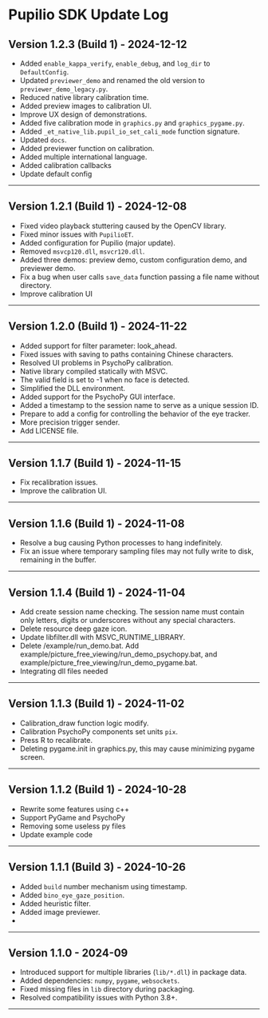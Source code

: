 # Pupilio SDK Update Log

## Version 1.2.3 (Build 1) - 2024-12-12

- Added `enable_kappa_verify`, `enable_debug`, and `log_dir` to `DefaultConfig`.
- Updated `previewer_demo` and renamed the old version to `previewer_demo_legacy.py`.
- Reduced native library calibration time.
- Added preview images to calibration UI.
- Improve UX design of demonstrations.
- Added five calibration mode in `graphics.py` and `graphics_pygame.py`.
- Added `_et_native_lib.pupil_io_set_cali_mode` function signature.
- Updated `docs`.
- Added previewer function on calibration.
- Added multiple international language.
- Added calibration callbacks
- Update default config

---

## Version 1.2.1 (Build 1) - 2024-12-08

- Fixed video playback stuttering caused by the OpenCV library.
- Fixed minor issues with `PupilioET`.
- Added configuration for Pupilio (major update).
- Removed `msvcp120.dll`, `msvcr120.dll`.
- Added three demos: preview demo, custom configuration demo, and previewer demo.
- Fix a bug when user calls `save_data` function passing a file name without directory.
- Improve calibration UI

---

## Version 1.2.0 (Build 1) - 2024-11-22

- Added support for filter parameter: look_ahead.
- Fixed issues with saving to paths containing Chinese characters.
- Resolved UI problems in PsychoPy calibration.
- Native library compiled statically with MSVC.
- The valid field is set to -1 when no face is detected.
- Simplified the DLL environment.
- Added support for the PsychoPy GUI interface.
- Added a timestamp to the session name to serve as a unique session ID.
- Prepare to add a config for controlling the behavior of the eye tracker.
- More precision trigger sender.
- Add LICENSE file.

---

## Version 1.1.7 (Build 1) - 2024-11-15

- Fix recalibration issues.
- Improve the calibration UI.

---

## Version 1.1.6 (Build 1) - 2024-11-08

- Resolve a bug causing Python processes to hang indefinitely.
- Fix an issue where temporary sampling files may not fully write to disk, remaining in the buffer.

---

## Version 1.1.4 (Build 1) - 2024-11-04

- Add create session name checking. The session name must contain only letters, digits or underscores without any special characters.
- Delete resource deep gaze icon.
- Update libfilter.dll with MSVC_RUNTIME_LIBRARY.
- Delete /example/run_demo.bat. Add example/picture_free_viewing/run_demo_psychopy.bat, and 
example/picture_free_viewing/run_demo_pygame.bat.
- Integrating dll files needed

---

## Version 1.1.3 (Build 1) - 2024-11-02

- Calibration_draw function logic modify.
- Calibration PsychoPy components set units `pix`.
- Press R to recalibrate.
- Deleting pygame.init in graphics.py, this may cause minimizing pygame screen.

---

## Version 1.1.2 (Build 1) - 2024-10-28

- Rewrite some features using c++
- Support PyGame and PsychoPy
- Removing some useless py files
- Update example code

---

## Version 1.1.1 (Build 3) - 2024-10-26

- Added `build` number mechanism using timestamp.
- Added `bino_eye_gaze_position`.
- Added heuristic filter.
- Added image previewer.
- 

---

## Version 1.1.0 - 2024-09

- Introduced support for multiple libraries (`lib/*.dll`) in package data.
- Added dependencies: `numpy`, `pygame`, `websockets`.
- Fixed missing files in `lib` directory during packaging.
- Resolved compatibility issues with Python 3.8+.

---

